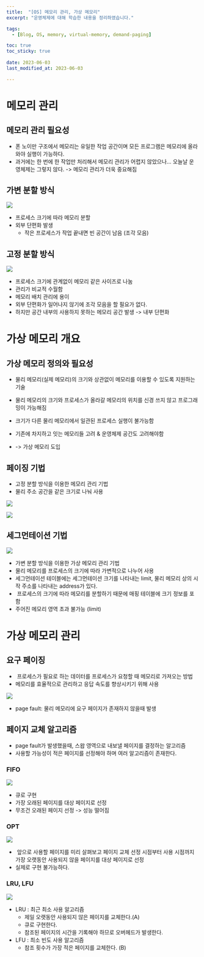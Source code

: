 ```yaml
---
title:  "[OS] 메모리 관리, 가상 메모리"
excerpt: "운영체제에 대해 학습한 내용을 정리하였습니다."

tags:
  - [Blog, OS, memory, virtual-memory, demand-paging]

toc: true
toc_sticky: true
 
date: 2023-06-03
last_modified_at: 2023-06-03

---
```


# 메모리 관리

## 메모리 관리 필요성

- 폰 노이만 구조에서 메모리는 유일한 작업 공간이며 모든 프로그램은 메모리에 올라와야 실행이 가능하다.
- 과거에는 한 번에 한 작업만 처리해서 메모리 관리가 어렵지 않았으나... 오늘날 운영체제는 그렇지 않다. -> 메모리 관리가 더욱 중요해짐

## 가변 분할 방식

![](https://velog.velcdn.com/images%2Fchappi%2Fpost%2F10167b30-9774-4cd8-9e3a-7c827b78c6d6%2F10.png)

- 프로세스 크기에 따라 메모리 분할
- 외부 단편화 발생
	- 작은 프로세스가 작업 끝내면 빈 공간이 남음 (조각 모음)

## 고정 분할 방식

![](https://velog.velcdn.com/images%2Fchappi%2Fpost%2F8cb0c72c-63ac-43ba-b9da-a61e2e1765a8%2F11.png)

- 프로세스 크기에 관계없이 메모리 같은 사이즈로 나눔
- 관리가 비교적 수월함
- 메모리 배치 관리에 용이
- 외부 단편화가 일어나지 않기에 조각 모음을 할 필요가 없다.
- 하지만 공간 내부의 사용하지 못하는 메모리 공간 발생 -> 내부 단편화

# 가상 메모리 개요

## 가상 메모리 정의와 필요성

- 물리 메모리(실제 메모리)의 크기와 상관없이 메모리를 이용할 수 있도록 지원하는 기술
- 물리 메모리의 크기와 프로세스가 올라갈 메모리의 위치를 신경 쓰지 않고 프로그래밍이 가능해짐

- 크기가 다른 물리 메모리에서 일관된 프로세스 실행이 불가능함
- 기존에 차지하고 잇는 메모리들 고려 & 운영체제 공간도 고려해야함
- -> 가상 메모리 도입

## 페이징 기법

- 고정 분할 방식을 이용한 메모리 관리 기법
- 물리 주소 공간을 같은 크기로 나눠 사용

![](https://media.vlpt.us/images/chappi/post/18f268bd-8da3-492a-b672-4f942a138294/3.png)

![](https://media.vlpt.us/images/chappi/post/e86d6063-3a61-470c-9473-d4211e091a5e/4.png)

## 세그먼테이션 기법

![](https://media.vlpt.us/images/chappi/post/fbec6326-787d-4c2b-8e67-0d10d1744311/1.png)

- 가변 분할 방식을 이용한 가상 메모리 관리 기법
- 물리 메모리를 프로세스의 크기에 따라 가변적으로 나누어 사용
- 세그먼테이션 테이블에는 세그먼테이션 크기를 나타내는 limit, 물리 메모리 상의 시작 주소를 나타내는 address가 있다.
-  프로세스의 크기에 따라 메모리를 분할하기 때문에 매핑 테이블에 크기 정보를 포함
- 주어진 메모리 영역 초과 불가능 (limit)

# 가상 메모리 관리

## 요구 페이징

-  프로세스가 필요로 하는 데이터를 프로세스가 요청할 때 메모리로 가져오는 방법
- 메모리를 효율적으로 관리하고 응답 속도를 향상시키기 위해 사용

![](https://velog.velcdn.com/cloudflare/chappi/16d526bb-ed18-4333-9cd2-54991053961b/6.png)

- page fault: 물리 메모리에 요구 페이지가 존재하지 않을때 발생

## 페이지 교체 알고리즘

- page fault가 발생했을때, 스왑 영역으로 내보낼 페이지를 결정하는 알고리즘
- 사용할 가능성이 적은 페이지를 선정해야 하며 여러 알고리즘이 존재한다.

### FIFO

![](https://velog.velcdn.com/images/chappi/post/7734ec14-98da-4784-8e26-163514b8021e/2.png)

- 큐로 구현
- 가장 오래된 페이지를 대상 페이지로 선정
- 무조건 오래된 페이지 선정 -> 성능 떨어짐

### OPT

![](https://velog.velcdn.com/images/chappi/post/0a5d69c4-4f0e-4157-93fd-d3a98da89175/3.png)

-  앞으로 사용할 페이지를 미리 살펴보고 페이지 교체 선정 시점부터 사용 시점까지 가장 오랫동안 사용되지 않을 페이지를 대상 페이지로 선정
- 실제로 구현 불가능하다.

### LRU, LFU

![](https://velog.velcdn.com/images/chappi/post/59052632-0758-4eb0-bbdb-b51dce646b06/4.png)

- LRU : 최근 최소 사용 알고리즘
	- 제일 오랫동안 사용되지 않은 페이지를 교체한다.(A)
	- 큐로 구현한다.
	- 참조된 페이지의 시간을 기록해야 하므로 오버헤드가 발생한다.
- LFU : 최소 빈도 사용 알고리즘
	- 참조 횟수가 가장 적은 페이지를 교체한다. (B)